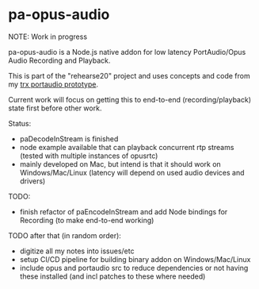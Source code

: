 # pa-opus-audio

NOTE: Work in progress

pa-opus-audio is a Node.js native addon for low latency PortAudio/Opus Audio Recording and Playback.

This is part of the "rehearse20" project and uses concepts and code from my [trx portaudio prototype](https://github.com/japj/trx).

Current work will focus on getting this to end-to-end (recording/playback) state first before other work.

Status:
- paDecodeInStream is finished
- node example available that can playback concurrent rtp streams (tested with multiple instances of opusrtc)
- mainly developed on Mac, but intend is that it should work on Windows/Mac/Linux (latency will depend on used audio devices and drivers)

TODO:
- finish refactor of paEncodeInStream and add Node bindings for Recording (to make end-to-end working)

TODO after that (in random order):
- digitize all my notes into issues/etc
- setup CI/CD pipeline for building binary addon on Windows/Mac/Linux
- include opus and portaudio src to reduce dependencies or not having these installed (and incl patches to these where needed)
